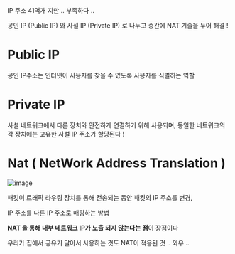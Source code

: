 IP 주소 41억개 지만 .. 부족하다 ..

공인 IP (Public IP) 와 사설 IP (Private IP) 로 나누고 중간에 NAT 기술을 두어 해결 !

# Public IP

공인 IP주소는 인터넷이 사용자를 찾을 수 있도록 사용자를 식별하는 역할

# Private IP

사설 네트워크에서 다른 장치와 안전하게 연결하기 위해 사용되며, 동일한 네트워크의 각 장치에는 고유한 사설 IP 주소가 할당된다 !

# Nat ( NetWork Address Translation )

![image](https://t1.daumcdn.net/cfile/tistory/9907E5455BDF8E4523)

패킷이 트래픽 라우팅 장치를 통해 전송되는 동안 패킷의 IP 주소를 변경,

IP 주소를 다른 IP 주소로 매핑하는 방법

**NAT 을 통해 내부 네트워크 IP가 노출 되지 않는다는 점**이 장점이다

우리가 집에서 공유기 달아서 사용하는 것도 NAT이 적용된 것 .. 와우 ..
